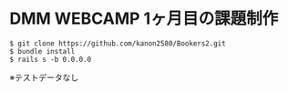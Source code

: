 # DMM WEBCAMP 1ヶ月目の課題制作

```
$ git clone https://github.com/kanon2580/Bookers2.git
$ bundle install
$ rails s -b 0.0.0.0
```

※テストデータなし
